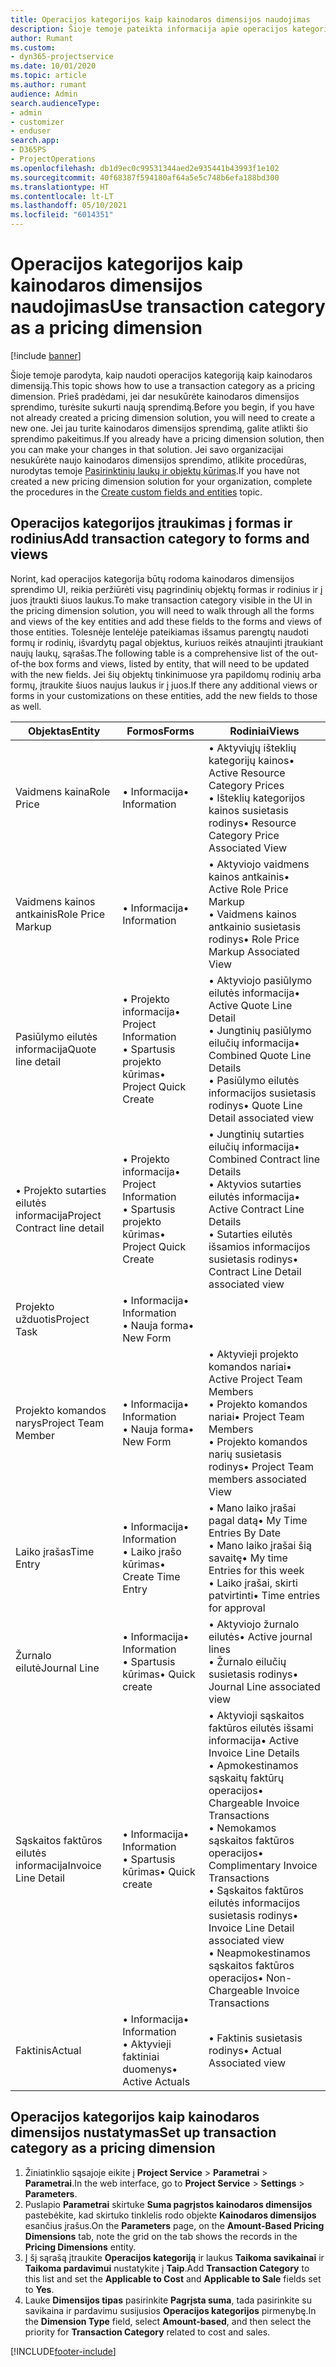 ```yaml
---
title: Operacijos kategorijos kaip kainodaros dimensijos naudojimas
description: Šioje temoje pateikta informacija apie operacijos kategorijos kaip kainodaros dimensijos naudojimą.
author: Rumant
ms.custom:
- dyn365-projectservice
ms.date: 10/01/2020
ms.topic: article
ms.author: rumant
audience: Admin
search.audienceType:
- admin
- customizer
- enduser
search.app:
- D365PS
- ProjectOperations
ms.openlocfilehash: db1d9ec0c99531344aed2e935441b43993f1e102
ms.sourcegitcommit: 40f68387f594180af64a5e5c748b6efa188bd300
ms.translationtype: HT
ms.contentlocale: lt-LT
ms.lasthandoff: 05/10/2021
ms.locfileid: "6014351"
---
```

# <a name="use-transaction-category-as-a-pricing-dimension"></a><span data-ttu-id="4dab9-103">Operacijos kategorijos kaip kainodaros dimensijos naudojimas</span><span class="sxs-lookup"><span data-stu-id="4dab9-103">Use transaction category as a pricing dimension</span></span>

[!include [banner](../includes/psa-now-project-operations.md)]

<span data-ttu-id="4dab9-104">Šioje temoje parodyta, kaip naudoti operacijos kategoriją kaip kainodaros dimensiją.</span><span class="sxs-lookup"><span data-stu-id="4dab9-104">This topic shows how to use a transaction category as a pricing dimension.</span></span> <span data-ttu-id="4dab9-105">Prieš pradėdami, jei dar nesukūrėte kainodaros dimensijos sprendimo, turėsite sukurti naują sprendimą.</span><span class="sxs-lookup"><span data-stu-id="4dab9-105">Before you begin, if you have not already created a pricing dimension solution, you will need to create a new one.</span></span> <span data-ttu-id="4dab9-106">Jei jau turite kainodaros dimensijos sprendimą, galite atlikti šio sprendimo pakeitimus.</span><span class="sxs-lookup"><span data-stu-id="4dab9-106">If you already have a pricing dimension solution, then you can make your changes in that solution.</span></span> <span data-ttu-id="4dab9-107">Jei savo organizacijai nesukūrėte naujo kainodaros dimensijos sprendimo, atlikite procedūras, nurodytas temoje [Pasirinktinių laukų ir objektų kūrimas](create-custom-fields-entities.md).</span><span class="sxs-lookup"><span data-stu-id="4dab9-107">If you have not created a new pricing dimension solution for your organization, complete the procedures in the [Create custom fields and entities](create-custom-fields-entities.md) topic.</span></span>

## <a name="add-transaction-category-to-forms-and-views"></a><span data-ttu-id="4dab9-108">Operacijos kategorijos įtraukimas į formas ir rodinius</span><span class="sxs-lookup"><span data-stu-id="4dab9-108">Add transaction category to forms and views</span></span>
<span data-ttu-id="4dab9-109">Norint, kad operacijos kategorija būtų rodoma kainodaros dimensijos sprendimo UI, reikia peržiūrėti visų pagrindinių objektų formas ir rodinius ir į juos įtraukti šiuos laukus.</span><span class="sxs-lookup"><span data-stu-id="4dab9-109">To make transaction category visible in the UI in the pricing dimension solution, you will need to walk through all the forms and views of the key entities and add these fields to the forms and views of those entities.</span></span>
<span data-ttu-id="4dab9-110">Tolesnėje lentelėje pateikiamas išsamus parengtų naudoti formų ir rodinių, išvardytų pagal objektus, kuriuos reikės atnaujinti įtraukiant naujų laukų, sąrašas.</span><span class="sxs-lookup"><span data-stu-id="4dab9-110">The following table is a comprehensive list of the out-of-the box forms and views, listed by entity, that will need to be updated with the new fields.</span></span> <span data-ttu-id="4dab9-111">Jei šių objektų tinkinimuose yra papildomų rodinių arba formų, įtraukite šiuos naujus laukus ir į juos.</span><span class="sxs-lookup"><span data-stu-id="4dab9-111">If there any additional views or forms in your customizations on these entities, add the new fields to those as well.</span></span>

|  <span data-ttu-id="4dab9-112">Objektas</span><span class="sxs-lookup"><span data-stu-id="4dab9-112">Entity</span></span>        | <span data-ttu-id="4dab9-113">Formos</span><span class="sxs-lookup"><span data-stu-id="4dab9-113">Forms</span></span>     |<span data-ttu-id="4dab9-114">Rodiniai</span><span class="sxs-lookup"><span data-stu-id="4dab9-114">Views</span></span>        |
| ------------------------------|---------------------------------|----------------------------------|
|  <span data-ttu-id="4dab9-115">Vaidmens kaina</span><span class="sxs-lookup"><span data-stu-id="4dab9-115">Role Price</span></span>|<span data-ttu-id="4dab9-116">• Informacija</span><span class="sxs-lookup"><span data-stu-id="4dab9-116">• Information</span></span> |<span data-ttu-id="4dab9-117">• Aktyviųjų išteklių kategorijų kainos</span><span class="sxs-lookup"><span data-stu-id="4dab9-117">• Active Resource Category Prices</span></span><br> <span data-ttu-id="4dab9-118">• Išteklių kategorijos kainos susietasis rodinys</span><span class="sxs-lookup"><span data-stu-id="4dab9-118">• Resource Category Price Associated View</span></span>|
|  <span data-ttu-id="4dab9-119">Vaidmens kainos antkainis</span><span class="sxs-lookup"><span data-stu-id="4dab9-119">Role Price Markup</span></span>|<span data-ttu-id="4dab9-120">• Informacija</span><span class="sxs-lookup"><span data-stu-id="4dab9-120">• Information</span></span>|<span data-ttu-id="4dab9-121">• Aktyviojo vaidmens kainos antkainis</span><span class="sxs-lookup"><span data-stu-id="4dab9-121">• Active Role Price Markup</span></span><br><span data-ttu-id="4dab9-122">• Vaidmens kainos antkainio susietasis rodinys</span><span class="sxs-lookup"><span data-stu-id="4dab9-122">• Role Price Markup Associated View</span></span>|
|  <span data-ttu-id="4dab9-123">Pasiūlymo eilutės informacija</span><span class="sxs-lookup"><span data-stu-id="4dab9-123">Quote line detail</span></span>|<span data-ttu-id="4dab9-124">• Projekto informacija</span><span class="sxs-lookup"><span data-stu-id="4dab9-124">• Project Information</span></span><br><span data-ttu-id="4dab9-125">• Spartusis projekto kūrimas</span><span class="sxs-lookup"><span data-stu-id="4dab9-125">• Project Quick Create</span></span>|<span data-ttu-id="4dab9-126">• Aktyviojo pasiūlymo eilutės informacija</span><span class="sxs-lookup"><span data-stu-id="4dab9-126">• Active Quote Line Detail</span></span><br><span data-ttu-id="4dab9-127">• Jungtinių pasiūlymo eilučių informacija</span><span class="sxs-lookup"><span data-stu-id="4dab9-127">• Combined Quote Line Details</span></span><br><span data-ttu-id="4dab9-128">• Pasiūlymo eilutės informacijos susietasis rodinys</span><span class="sxs-lookup"><span data-stu-id="4dab9-128">• Quote Line Detail associated view</span></span>|
|  <span data-ttu-id="4dab9-129">• Projekto sutarties eilutės informacija</span><span class="sxs-lookup"><span data-stu-id="4dab9-129">Project Contract line detail</span></span>|<span data-ttu-id="4dab9-130">• Projekto informacija</span><span class="sxs-lookup"><span data-stu-id="4dab9-130">• Project Information</span></span><br><span data-ttu-id="4dab9-131">• Spartusis projekto kūrimas</span><span class="sxs-lookup"><span data-stu-id="4dab9-131">• Project Quick Create</span></span>|<span data-ttu-id="4dab9-132">• Jungtinių sutarties eilučių informacija</span><span class="sxs-lookup"><span data-stu-id="4dab9-132">• Combined Contract line Details</span></span><br><span data-ttu-id="4dab9-133">• Aktyvios sutarties eilutės informacija</span><span class="sxs-lookup"><span data-stu-id="4dab9-133">• Active Contract Line Details</span></span><br><span data-ttu-id="4dab9-134">• Sutarties eilutės išsamios informacijos susietasis rodinys</span><span class="sxs-lookup"><span data-stu-id="4dab9-134">• Contract Line Detail associated view</span></span>|
|  <span data-ttu-id="4dab9-135">Projekto užduotis</span><span class="sxs-lookup"><span data-stu-id="4dab9-135">Project Task</span></span>|<span data-ttu-id="4dab9-136">• Informacija</span><span class="sxs-lookup"><span data-stu-id="4dab9-136">• Information</span></span><br><span data-ttu-id="4dab9-137">• Nauja forma</span><span class="sxs-lookup"><span data-stu-id="4dab9-137">• New Form</span></span>||
|  <span data-ttu-id="4dab9-138">Projekto komandos narys</span><span class="sxs-lookup"><span data-stu-id="4dab9-138">Project Team Member</span></span>|<span data-ttu-id="4dab9-139">• Informacija</span><span class="sxs-lookup"><span data-stu-id="4dab9-139">• Information</span></span><br><span data-ttu-id="4dab9-140">• Nauja forma</span><span class="sxs-lookup"><span data-stu-id="4dab9-140">• New Form</span></span>|<span data-ttu-id="4dab9-141">• Aktyvieji projekto komandos nariai</span><span class="sxs-lookup"><span data-stu-id="4dab9-141">• Active Project Team Members</span></span><br><span data-ttu-id="4dab9-142">• Projekto komandos nariai</span><span class="sxs-lookup"><span data-stu-id="4dab9-142">• Project Team Members</span></span><br><span data-ttu-id="4dab9-143">• Projekto komandos narių susietasis rodinys</span><span class="sxs-lookup"><span data-stu-id="4dab9-143">• Project Team members associated View</span></span>|
|  <span data-ttu-id="4dab9-144">Laiko įrašas</span><span class="sxs-lookup"><span data-stu-id="4dab9-144">Time Entry</span></span>|<span data-ttu-id="4dab9-145">• Informacija</span><span class="sxs-lookup"><span data-stu-id="4dab9-145">• Information</span></span><br><span data-ttu-id="4dab9-146">• Laiko įrašo kūrimas</span><span class="sxs-lookup"><span data-stu-id="4dab9-146">• Create Time Entry</span></span>|<span data-ttu-id="4dab9-147">• Mano laiko įrašai pagal datą</span><span class="sxs-lookup"><span data-stu-id="4dab9-147">• My Time Entries By Date</span></span><br><span data-ttu-id="4dab9-148">• Mano laiko įrašai šią savaitę</span><span class="sxs-lookup"><span data-stu-id="4dab9-148">• My time Entries for this week</span></span><br><span data-ttu-id="4dab9-149">• Laiko įrašai, skirti patvirtinti</span><span class="sxs-lookup"><span data-stu-id="4dab9-149">• Time entries for approval</span></span>|
|  <span data-ttu-id="4dab9-150">Žurnalo eilutė</span><span class="sxs-lookup"><span data-stu-id="4dab9-150">Journal Line</span></span>|<span data-ttu-id="4dab9-151">• Informacija</span><span class="sxs-lookup"><span data-stu-id="4dab9-151">• Information</span></span><br><span data-ttu-id="4dab9-152">• Spartusis kūrimas</span><span class="sxs-lookup"><span data-stu-id="4dab9-152">• Quick create</span></span>|<span data-ttu-id="4dab9-153">• Aktyviojo žurnalo eilutės</span><span class="sxs-lookup"><span data-stu-id="4dab9-153">• Active journal lines</span></span><br><span data-ttu-id="4dab9-154">• Žurnalo eilučių susietasis rodinys</span><span class="sxs-lookup"><span data-stu-id="4dab9-154">• Journal Line associated view</span></span>|
|  <span data-ttu-id="4dab9-155">Sąskaitos faktūros eilutės informacija</span><span class="sxs-lookup"><span data-stu-id="4dab9-155">Invoice Line Detail</span></span>|<span data-ttu-id="4dab9-156">• Informacija</span><span class="sxs-lookup"><span data-stu-id="4dab9-156">• Information</span></span><br><span data-ttu-id="4dab9-157">• Spartusis kūrimas</span><span class="sxs-lookup"><span data-stu-id="4dab9-157">• Quick create</span></span>|<span data-ttu-id="4dab9-158">• Aktyvioji sąskaitos faktūros eilutės išsami informacija</span><span class="sxs-lookup"><span data-stu-id="4dab9-158">• Active Invoice Line Details</span></span><br><span data-ttu-id="4dab9-159">• Apmokestinamos sąskaitų faktūrų operacijos</span><span class="sxs-lookup"><span data-stu-id="4dab9-159">• Chargeable Invoice Transactions</span></span><br><span data-ttu-id="4dab9-160">• Nemokamos sąskaitos faktūros operacijos</span><span class="sxs-lookup"><span data-stu-id="4dab9-160">• Complimentary Invoice Transactions</span></span><br><span data-ttu-id="4dab9-161">• Sąskaitos faktūros eilutės informacijos susietasis rodinys</span><span class="sxs-lookup"><span data-stu-id="4dab9-161">• Invoice Line Detail associated view</span></span><br><span data-ttu-id="4dab9-162">• Neapmokestinamos sąskaitos faktūros operacijos</span><span class="sxs-lookup"><span data-stu-id="4dab9-162">• Non-Chargeable Invoice Transactions</span></span>|
|  <span data-ttu-id="4dab9-163">Faktinis</span><span class="sxs-lookup"><span data-stu-id="4dab9-163">Actual</span></span>|<span data-ttu-id="4dab9-164">• Informacija</span><span class="sxs-lookup"><span data-stu-id="4dab9-164">• Information</span></span><br><span data-ttu-id="4dab9-165">• Aktyvieji faktiniai duomenys</span><span class="sxs-lookup"><span data-stu-id="4dab9-165">• Active Actuals</span></span>|<span data-ttu-id="4dab9-166">• Faktinis susietasis rodinys</span><span class="sxs-lookup"><span data-stu-id="4dab9-166">• Actual Associated view</span></span>|

## <a name="set-up-transaction-category-as-a-pricing-dimension"></a><span data-ttu-id="4dab9-167">Operacijos kategorijos kaip kainodaros dimensijos nustatymas</span><span class="sxs-lookup"><span data-stu-id="4dab9-167">Set up transaction category as a pricing dimension</span></span>

1. <span data-ttu-id="4dab9-168">Žiniatinklio sąsajoje eikite į **Project Service** > **Parametrai** > **Parametrai**.</span><span class="sxs-lookup"><span data-stu-id="4dab9-168">In the web interface, go to **Project Service** > **Settings** > **Parameters**.</span></span> 
2. <span data-ttu-id="4dab9-169">Puslapio **Parametrai** skirtuke **Suma pagrįstos kainodaros dimensijos** pastebėkite, kad skirtuko tinklelis rodo objekte **Kainodaros dimensijos** esančius įrašus.</span><span class="sxs-lookup"><span data-stu-id="4dab9-169">On the **Parameters** page, on the **Amount-Based Pricing Dimensions** tab, note the grid on the tab shows the records in the **Pricing Dimensions** entity.</span></span>
3. <span data-ttu-id="4dab9-170">Į šį sąrašą įtraukite **Operacijos kategoriją** ir laukus **Taikoma savikainai** ir **Taikoma pardavimui** nustatykite į **Taip**.</span><span class="sxs-lookup"><span data-stu-id="4dab9-170">Add **Transaction Category** to this list and set the **Applicable to Cost** and **Applicable to Sale** fields set to **Yes**.</span></span>
4. <span data-ttu-id="4dab9-171">Lauke **Dimensijos tipas** pasirinkite **Pagrįsta suma**, tada pasirinkite su savikaina ir pardavimu susijusios **Operacijos kategorijos** pirmenybę.</span><span class="sxs-lookup"><span data-stu-id="4dab9-171">In the **Dimension Type** field, select **Amount-based**, and then select the priority for **Transaction Category** related to cost and sales.</span></span>


[!INCLUDE[footer-include](../includes/footer-banner.md)]